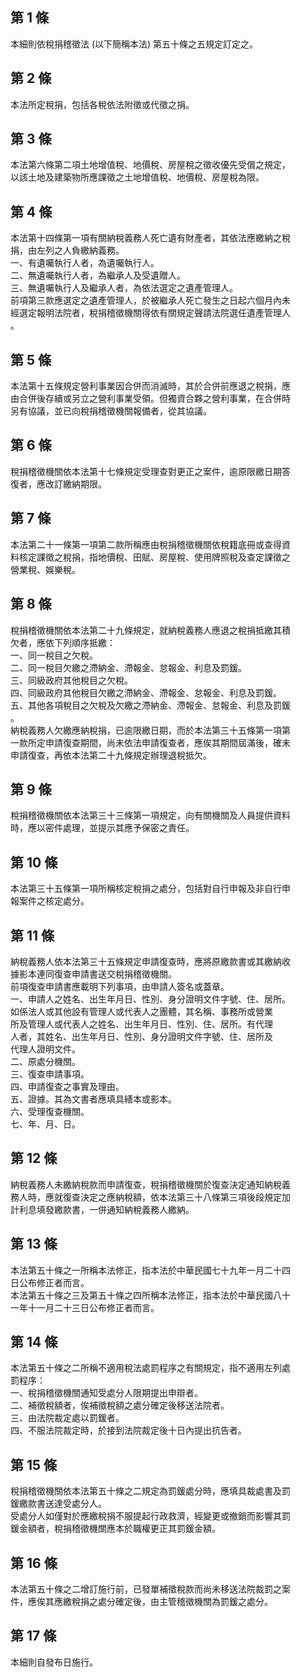 第 1 條
-------
本細則依稅捐稽徵法 (以下簡稱本法) 第五十條之五規定訂定之。

第 2 條
-------
本法所定稅捐，包括各稅依法附徵或代徵之捐。

第 3 條
-------
本法第六條第二項土地增值稅、地價稅、房屋稅之徵收優先受償之規定，  
以該土地及建築物所應課徵之土地增值稅、地價稅、房屋稅為限。

第 4 條
-------
本法第十四條第一項有關納稅義務人死亡遺有財產者，其依法應繳納之稅  
捐，由左列之人負繳納義務。  
一、有遺囑執行人者，為遺囑執行人。  
二、無遺囑執行人者，為繼承人及受遺贈人。  
三、無遺囑執行人及繼承人者，為依法選定之遺產管理人。  
前項第三款應選定之遺產管理人，於被繼承人死亡發生之日起六個月內未  
經選定報明法院者，稅捐稽徵機關得依有關規定聲請法院選任遺產管理人  
。

第 5 條
-------
本法第十五條規定營利事業因合併而消滅時，其於合併前應退之稅捐，應  
由合併後存續或另立之營利事業受領。但獨資合夥之營利事業，在合併時  
另有協議，並已向稅捐稽徵機關報備者，從其協議。

第 6 條
-------
稅捐稽徵機關依本法第十七條規定受理查對更正之案件，逾原限繳日期答  
復者，應改訂繳納期限。

第 7 條
-------
本法第二十一條第一項第二款所稱應由稅捐稽徵機關依稅籍底冊或查得資  
料核定課徵之稅捐，指地價稅、田賦、房屋稅、使用牌照稅及查定課徵之  
營業稅、娛樂稅。

第 8 條
-------
稅捐稽徵機關依本法第二十九條規定，就納稅義務人應退之稅捐抵繳其積  
欠者，應依下列順序抵繳：  
一、同一稅目之欠稅。  
二、同一稅目欠繳之滯納金、滯報金、怠報金、利息及罰鍰。  
三、同級政府其他稅目之欠稅。  
四、同級政府其他稅目欠繳之滯納金、滯報金、怠報金、利息及罰鍰。  
五、其他各項稅目之欠稅及欠繳之滯納金、滯報金、怠報金、利息及罰鍰  
    。  
納稅義務人欠繳應納稅捐，已逾限繳日期，而於本法第三十五條第一項第  
一款所定申請復查期間，尚未依法申請復查者，應俟其期間屆滿後，確未  
申請復查，再依本法第二十九條規定辦理退稅抵欠。

第 9 條
-------
稅捐稽徵機關依本法第三十三條第一項規定，向有關機關及人員提供資料  
時，應以密件處理，並提示其應予保密之責任。

第 10 條
--------
本法第三十五條第一項所稱核定稅捐之處分，包括對自行申報及非自行申  
報案件之核定處分。

第 11 條
--------
納稅義務人依本法第三十五條規定申請復查時，應將原繳款書或其繳納收  
據影本連同復查申請書送交稅捐稽徵機關。  
前項復查申請書應載明下列事項，由申請人簽名或蓋章。  
一、申請人之姓名、出生年月日、性別、身分證明文件字號、住、居所。  
    如係法人或其他設有管理人或代表人之團體，其名稱、事務所或營業  
    所及管理人或代表人之姓名、出生年月日、性別、住、居所。有代理  
    人者，其姓名、出生年月日、性別、身分證明文件字號、住、居所及  
    代理人證明文件。  
二、原處分機關。  
三、復查申請事項。  
四、申請復查之事實及理由。  
五、證據。其為文書者應填具繕本或影本。  
六、受理復查機關。  
七、年、月、日。

第 12 條
--------
納稅義務人未繳納稅款而申請復查，稅捐稽徵機關於復查決定通知納稅義  
務人時，應就復查決定之應納稅額，依本法第三十八條第三項後段規定加  
計利息填發繳款書，一併通知納稅義務人繳納。

第 13 條
--------
本法第五十條之一所稱本法修正，指本法於中華民國七十九年一月二十四  
日公布修正者而言。  
本法第五十條之三及第五十條之四所稱本法修正，指本法於中華民國八十  
一年十一月二十三日公布修正者而言。

第 14 條
--------
本法第五十條之二所稱不適用稅法處罰程序之有關規定，指不適用左列處  
罰程序：  
一、稅捐稽徵機關通知受處分人限期提出申辯者。  
二、補徵稅額者，俟補徵稅額之處分確定後移送法院者。  
三、由法院裁定處以罰鍰者。  
四、不服法院裁定時，於接到法院裁定後十日內提出抗告者。

第 15 條
--------
稅捐稽徵機關依本法第五十條之二規定為罰鍰處分時，應填具裁處書及罰  
鍰繳款書送達受處分人。  
受處分人如僅對於應繳稅捐不服提起行政救濟，經變更或撤銷而影響其罰  
鍰金額者，稅捐稽徵機關應本於職權更正其罰鍰金額。

第 16 條
--------
本法第五十條之二增訂施行前，已發單補徵稅款而尚未移送法院裁罰之案  
件，應俟其應繳稅捐之處分確定後，由主管稽徵機關為罰鍰之處分。

第 17 條
--------
本細則自發布日施行。


